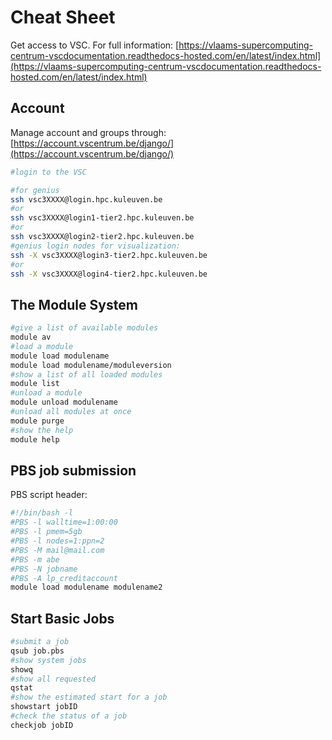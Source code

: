 # Cheat Sheet

Get access to VSC. For full information: [https://vlaams-supercomputing-centrum-vscdocumentation.readthedocs-hosted.com/en/latest/index.html](https://vlaams-supercomputing-centrum-vscdocumentation.readthedocs-hosted.com/en/latest/index.html)

## Account
Manage account and groups through: [https://account.vscentrum.be/django/](https://account.vscentrum.be/django/)
```bash
#login to the VSC

#for genius
ssh vsc3XXXX@login.hpc.kuleuven.be
#or
ssh vsc3XXXX@login1-tier2.hpc.kuleuven.be
#or
ssh vsc3XXXX@login2-tier2.hpc.kuleuven.be
#genius login nodes for visualization:
ssh -X vsc3XXXX@login3-tier2.hpc.kuleuven.be
#or
ssh -X vsc3XXXX@login4-tier2.hpc.kuleuven.be
```

## The Module System
```bash
#give a list of available modules
module av
#load a module
module load modulename
module load modulename/moduleversion
#show a list of all loaded modules
module list
#unload a module
module unload modulename
#unload all modules at once
module purge
#show the help
module help
```
## PBS job submission

PBS script header:
```bash
#!/bin/bash -l
#PBS -l walltime=1:00:00
#PBS -l pmem=5gb
#PBS -l nodes=1:ppn=2
#PBS -M mail@mail.com
#PBS -m abe
#PBS -N jobname
#PBS -A lp_creditaccount
module load modulename modulename2
```
## Start Basic Jobs
```bash
#submit a job
qsub job.pbs
#show system jobs
showq
#show all requested
qstat
#show the estimated start for a job
showstart jobID
#check the status of a job
checkjob jobID